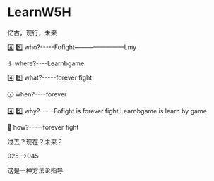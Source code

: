 # LearnW5H
忆古，现行，未来


:four: :five: who?-----Fofight————————Lmy

:anchor: where?----Learnbgame

:four: :five: what?-----forever fight

:clock530: when?----forever

:four: :five: why?-----Fofight is forever fight,Learnbgame is learn by game

:repeat_one: how?-----forever fight


过去？现在？未来？

025——>045


这是一种方法论指导

